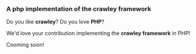 ### A php implementation of the crawley framework

Do you like **crawley**? Do you love **PHP**?

We'd love your contribution implementing the **crawley framework** in PHP!

Cooming soon!
